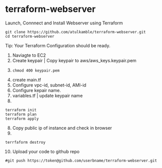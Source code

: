 # terraform-webserver
Launch, Connnect and Install Webserver using Terraform
```
git clone https://github.com/atulkamble/terraform-webserver.git
cd terraform-webserver
```

Tip: Your Terraform Configuration should be ready.

1) Naviagte to EC2 
2) Create keypair | Copy keypair to aws/aws_keys.keypair.pem
3) ```
   chmod 400 keypair.pem
   ```
4) create main.tf
5) Configure vpc-id, subnet-id, AMI-id
6) Configure kepair name.
7) variables.tf | update keypair name
8) 
```
terraform init
terraform plan
terraform apply
```
8) Copy public ip of instance and check in browser
9) 
```
terrfaform destroy
```
10) Upload your code to github repo 
```
#git push https://token@github.com/userbname/terraform-webserver.git
```
